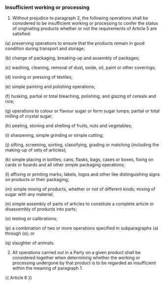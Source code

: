 ### Insufficient working or processing

1. Without prejudice to paragraph 2, the following operations shall be considered to be insufficient working or processing to confer the status of originating products whether or not the requirements of Article 5 are satisfied:

(a) preserving operations to ensure that the products remain in good condition during transport and storage;

(b) change of packaging, breaking-up and assembly of packages;

(c) washing, cleaning, removal of dust, oxide, oil, paint or other coverings;

(d) ironing or pressing of textiles;

(e) simple painting and polishing operations;

(f) husking, partial or total bleaching, polishing, and glazing of cereals and rice;

(g) operations to colour or flavour sugar or form sugar lumps; partial or total milling of crystal sugar;

(h) peeling, stoning and shelling of fruits, nuts and vegetables;

(i) sharpening, simple grinding or simple cutting;

(j) sifting, screening, sorting, classifying, grading or matching (including the making-up of sets of articles);

(k) simple placing in bottles, cans, flasks, bags, cases or boxes, fixing on cards or boards and all other simple packaging operations;

(l) affixing or printing marks, labels, logos and other like distinguishing signs on products or their packaging;

(m) simple mixing of products, whether or not of different kinds; mixing of sugar with any material;

(n) simple assembly of parts of articles to constitute a complete article or disassembly of products into parts;

(o) testing or calibrations;

(p) a combination of two or more operations specified in subparagraphs (a) through (o); or

(q) slaughter of animals.

2. All operations carried out in a Party on a given product shall be considered together when determining whether the working or processing undergone by that product is to be regarded as insufficient within the meaning of paragraph 1.

{{ Article 6 }}
